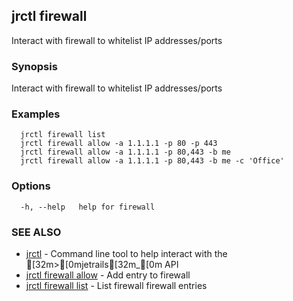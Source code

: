 ## jrctl firewall

Interact with firewall to whitelist IP addresses/ports

### Synopsis

Interact with firewall to whitelist IP addresses/ports

### Examples

```
  jrctl firewall list
  jrctl firewall allow -a 1.1.1.1 -p 80 -p 443
  jrctl firewall allow -a 1.1.1.1 -p 80,443 -b me
  jrctl firewall allow -a 1.1.1.1 -p 80,443 -b me -c 'Office'
```

### Options

```
  -h, --help   help for firewall
```

### SEE ALSO

* [jrctl](jrctl.md)	 - Command line tool to help interact with the [32m>[0mjetrails[32m_[0m API
* [jrctl firewall allow](jrctl_firewall_allow.md)	 - Add entry to firewall
* [jrctl firewall list](jrctl_firewall_list.md)	 - List firewall firewall entries


